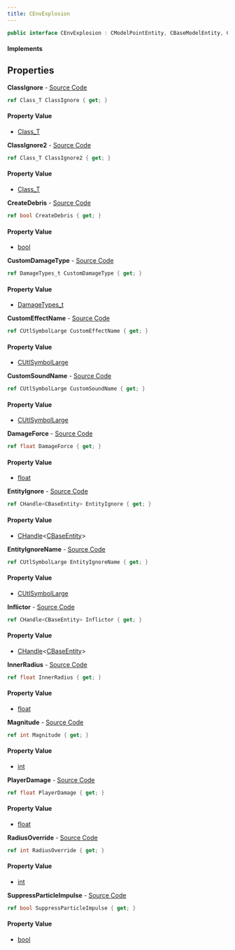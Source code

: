 ```yaml
---
title: CEnvExplosion
---
```


```csharp
public interface CEnvExplosion : CModelPointEntity, CBaseModelEntity, CBaseEntity, CEntityInstance, ISchemaClass<CEntityInstance>, ISchemaClass<CBaseEntity>, ISchemaClass<CBaseModelEntity>, ISchemaClass<CModelPointEntity>, ISchemaClass<CEnvExplosion>, ISchemaField, ISchemaClass, INativeHandle
```

#### Implements

## Properties

**ClassIgnore** - [Source Code](https://github.com/swiftly-solution/swiftlys2/blob/master/managed/src/SwiftlyS2.Generated/Schemas/Interfaces/CEnvExplosion.cs#L38)

```csharp
ref Class_T ClassIgnore { get; }
```

#### Property Value

- [Class_T](/docs/api/shared/schemadefinitions/class_t)

**ClassIgnore2** - [Source Code](https://github.com/swiftly-solution/swiftlys2/blob/master/managed/src/SwiftlyS2.Generated/Schemas/Interfaces/CEnvExplosion.cs#L40)

```csharp
ref Class_T ClassIgnore2 { get; }
```

#### Property Value

- [Class_T](/docs/api/shared/schemadefinitions/class_t)

**CreateDebris** - [Source Code](https://github.com/swiftly-solution/swiftlys2/blob/master/managed/src/SwiftlyS2.Generated/Schemas/Interfaces/CEnvExplosion.cs#L30)

```csharp
ref bool CreateDebris { get; }
```

#### Property Value

- [bool](https://learn.microsoft.com/dotnet/api/system.boolean)

**CustomDamageType** - [Source Code](https://github.com/swiftly-solution/swiftlys2/blob/master/managed/src/SwiftlyS2.Generated/Schemas/Interfaces/CEnvExplosion.cs#L28)

```csharp
ref DamageTypes_t CustomDamageType { get; }
```

#### Property Value

- [DamageTypes_t](/docs/api/shared/schemadefinitions/damagetypes_t)

**CustomEffectName** - [Source Code](https://github.com/swiftly-solution/swiftlys2/blob/master/managed/src/SwiftlyS2.Generated/Schemas/Interfaces/CEnvExplosion.cs#L32)

```csharp
ref CUtlSymbolLarge CustomEffectName { get; }
```

#### Property Value

- [CUtlSymbolLarge](/docs/api/shared/natives/cutlsymbollarge)

**CustomSoundName** - [Source Code](https://github.com/swiftly-solution/swiftlys2/blob/master/managed/src/SwiftlyS2.Generated/Schemas/Interfaces/CEnvExplosion.cs#L34)

```csharp
ref CUtlSymbolLarge CustomSoundName { get; }
```

#### Property Value

- [CUtlSymbolLarge](/docs/api/shared/natives/cutlsymbollarge)

**DamageForce** - [Source Code](https://github.com/swiftly-solution/swiftlys2/blob/master/managed/src/SwiftlyS2.Generated/Schemas/Interfaces/CEnvExplosion.cs#L24)

```csharp
ref float DamageForce { get; }
```

#### Property Value

- [float](https://learn.microsoft.com/dotnet/api/system.single)

**EntityIgnore** - [Source Code](https://github.com/swiftly-solution/swiftlys2/blob/master/managed/src/SwiftlyS2.Generated/Schemas/Interfaces/CEnvExplosion.cs#L44)

```csharp
ref CHandle<CBaseEntity> EntityIgnore { get; }
```

#### Property Value

- [CHandle](/docs/api/shared/natives/chandle-1)<[CBaseEntity](/docs/api/shared/schemadefinitions/cbaseentity)>

**EntityIgnoreName** - [Source Code](https://github.com/swiftly-solution/swiftlys2/blob/master/managed/src/SwiftlyS2.Generated/Schemas/Interfaces/CEnvExplosion.cs#L42)

```csharp
ref CUtlSymbolLarge EntityIgnoreName { get; }
```

#### Property Value

- [CUtlSymbolLarge](/docs/api/shared/natives/cutlsymbollarge)

**Inflictor** - [Source Code](https://github.com/swiftly-solution/swiftlys2/blob/master/managed/src/SwiftlyS2.Generated/Schemas/Interfaces/CEnvExplosion.cs#L26)

```csharp
ref CHandle<CBaseEntity> Inflictor { get; }
```

#### Property Value

- [CHandle](/docs/api/shared/natives/chandle-1)<[CBaseEntity](/docs/api/shared/schemadefinitions/cbaseentity)>

**InnerRadius** - [Source Code](https://github.com/swiftly-solution/swiftlys2/blob/master/managed/src/SwiftlyS2.Generated/Schemas/Interfaces/CEnvExplosion.cs#L22)

```csharp
ref float InnerRadius { get; }
```

#### Property Value

- [float](https://learn.microsoft.com/dotnet/api/system.single)

**Magnitude** - [Source Code](https://github.com/swiftly-solution/swiftlys2/blob/master/managed/src/SwiftlyS2.Generated/Schemas/Interfaces/CEnvExplosion.cs#L16)

```csharp
ref int Magnitude { get; }
```

#### Property Value

- [int](https://learn.microsoft.com/dotnet/api/system.int32)

**PlayerDamage** - [Source Code](https://github.com/swiftly-solution/swiftlys2/blob/master/managed/src/SwiftlyS2.Generated/Schemas/Interfaces/CEnvExplosion.cs#L18)

```csharp
ref float PlayerDamage { get; }
```

#### Property Value

- [float](https://learn.microsoft.com/dotnet/api/system.single)

**RadiusOverride** - [Source Code](https://github.com/swiftly-solution/swiftlys2/blob/master/managed/src/SwiftlyS2.Generated/Schemas/Interfaces/CEnvExplosion.cs#L20)

```csharp
ref int RadiusOverride { get; }
```

#### Property Value

- [int](https://learn.microsoft.com/dotnet/api/system.int32)

**SuppressParticleImpulse** - [Source Code](https://github.com/swiftly-solution/swiftlys2/blob/master/managed/src/SwiftlyS2.Generated/Schemas/Interfaces/CEnvExplosion.cs#L36)

```csharp
ref bool SuppressParticleImpulse { get; }
```

#### Property Value

- [bool](https://learn.microsoft.com/dotnet/api/system.boolean)

